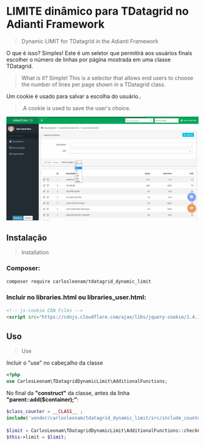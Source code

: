 # **LIMITE dinâmico para TDatagrid no Adianti Framework**
> Dynamic LIMIT for TDatagrid in the Adianti Framework
<!--
[![NPM Version][npm-image]][npm-url]
[![Build Status][travis-image]][travis-url]
[![Downloads Stats][npm-downloads]][npm-url]
 -->

O que é isso? Simples! Este é um seletor que permitirá aos usuários finais escolher o número de linhas por página mostrada em uma classe TDatagrid.
>What is it? Simple! This is a selector that allows end users to choose the number of lines per page shown in a TDatagrid class.

Um cookie é usado para salvar a escolha do usuário..
>.A cookie is used to save the user's choice.

![](github_cover.jpg)

## **Instalação**
>Installation

### Composer:
```sh
composer require carlosleonam/tdatagrid_dynamic_limit
```

### Incluir no __libraries.html__ ou __libraries_user.html__:
```html
<!-- js-cookie CDN Files -->
<script src="https://cdnjs.cloudflare.com/ajax/libs/jquery-cookie/1.4.1/jquery.cookie.min.js"></script>
```

## **Uso**
>Use

Incluir o "use" no cabeçalho da classe
```php
<?php
use CarlosLeonam\TDatagridDynamicLimit\AdditionalFunctions;
```

No final da **"construct"** da classe, antes da linha **"parent::add($container);"**:
```php
$class_counter = __CLASS__ ;
include('vendor/carlosleonam/tdatagrid_dynamic_limit/src/include_counter.php');

$limit = CarlosLeonam\TDatagridDynamicLimit\AdditionalFunctions::checkCookieForLimit('profile_limit_'. self::$formName .'_per_page');
$this->limit = $limit;
```


